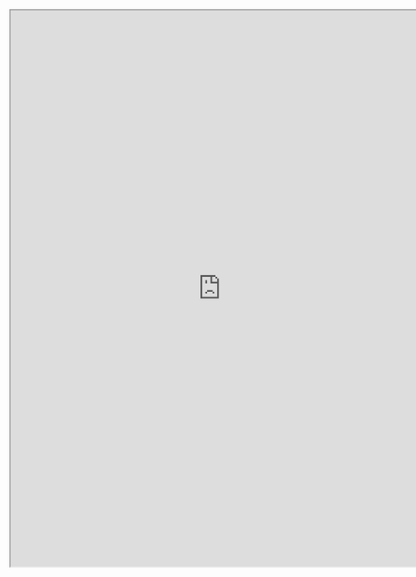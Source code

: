 

<iframe src="https://nbviewer.jupyter.org/github/windmissing/programming_basics_for_ML/blob/master/jupyter/numpy/random.ipynb" width="150%" height="1000"></iframe>